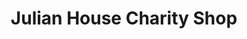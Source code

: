 ---
title: "Julian House Charity Shop"
url: /bath/julian-house-charity-shop/
shop: Gebrauchtwaren
---